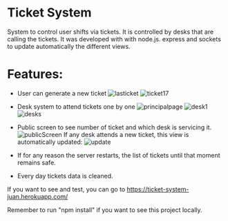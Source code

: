 # Ticket System

System to control user shifts via tickets. It is controlled by desks that are calling the tickets.
It was developed with with node.js. express and sockets to update automatically the different views.

# Features:
- User can generate a new ticket
![lasticket](https://user-images.githubusercontent.com/49765252/89687288-93ea8a80-d8c5-11ea-9f42-2e1e7ca927f4.JPG)
![ticket17](https://user-images.githubusercontent.com/49765252/89687333-ab297800-d8c5-11ea-84e4-d03304572e41.JPG)

- Desk system to attend tickets one by one
![principalpage](https://user-images.githubusercontent.com/49765252/89687932-b92bc880-d8c6-11ea-8e79-378631265f3e.JPG)
![desk1](https://user-images.githubusercontent.com/49765252/89687934-b9c45f00-d8c6-11ea-856e-0551800d3c2a.JPG)
![desks](https://user-images.githubusercontent.com/49765252/89687937-ba5cf580-d8c6-11ea-8279-89a8b2a3a631.JPG)

- Public screen to see number of ticket and which desk is servicing it.
![publicScreen](https://user-images.githubusercontent.com/49765252/89688088-145dbb00-d8c7-11ea-8337-606b0b328e10.JPG)
If any desk attends a new ticket, this view is automatically updated:
![update](https://user-images.githubusercontent.com/49765252/89688351-964de400-d8c7-11ea-8cb2-342d898303ae.JPG)


- If for any reason the server restarts, the list of tickets until that moment remains safe.
- Every day tickets data is cleaned.

If you want to see and test, you can go to https://ticket-system-juan.herokuapp.com/

Remember to run "npm install" if you want to see this project locally.


